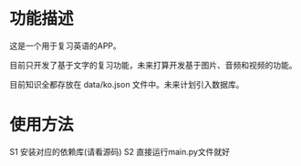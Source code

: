 # 功能描述
这是一个用于复习英语的APP。

目前只开发了基于文字的复习功能，未来打算开发基于图片、音频和视频的功能。

目前知识全都存放在 data/ko.json 文件中。未来计划引入数据库。

# 使用方法
S1 安装对应的依赖库(请看源码)
S2 直接运行main.py文件就好

